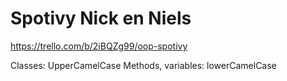 # Spotivy Nick en Niels

https://trello.com/b/2iBQZg99/oop-spotivy

Classes: UpperCamelCase
Methods, variables: lowerCamelCase
